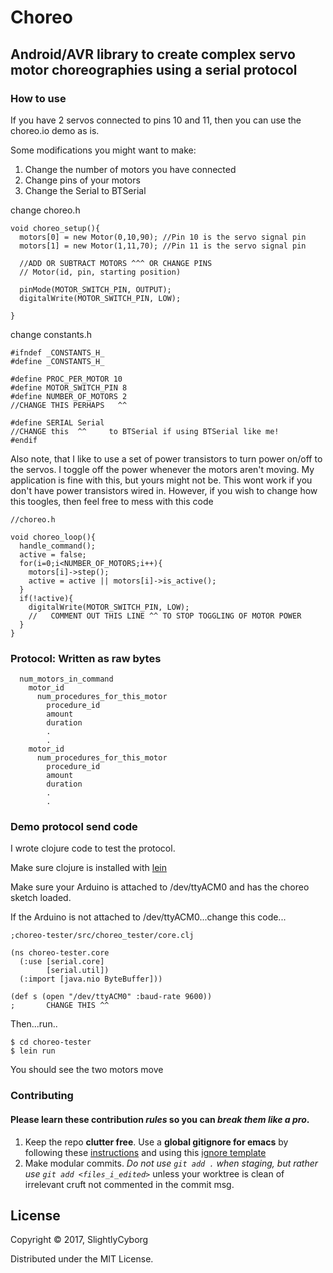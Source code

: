 # Choreo
## Android/AVR library to create complex servo motor choreographies using a serial protocol 

### How to use

If you have 2 servos connected to pins 10 and 11, then you can use the choreo.io demo as is.

Some modifications you might want to make:

1) Change the number of motors you have connected
2) Change pins of your motors
3) Change the Serial to BTSerial

change choreo.h
```
void choreo_setup(){
  motors[0] = new Motor(0,10,90); //Pin 10 is the servo signal pin
  motors[1] = new Motor(1,11,70); //Pin 11 is the servo signal pin
  
  //ADD OR SUBTRACT MOTORS ^^^ OR CHANGE PINS
  // Motor(id, pin, starting position)

  pinMode(MOTOR_SWITCH_PIN, OUTPUT);
  digitalWrite(MOTOR_SWITCH_PIN, LOW);

}
```

change constants.h

```
#ifndef _CONSTANTS_H_
#define _CONSTANTS_H_

#define PROC_PER_MOTOR 10
#define MOTOR_SWITCH_PIN 8
#define NUMBER_OF_MOTORS 2
//CHANGE THIS PERHAPS   ^^

#define SERIAL Serial
//CHANGE this  ^^     to BTSerial if using BTSerial like me!
#endif
```

Also note, that I like to use a set of power transistors to turn power on/off to the servos.
I toggle off the power whenever the motors aren't moving. 
My application is fine with this, but yours might not be.
This wont work if you don't have power transistors wired in.
However, if you wish to change how this toogles, then feel free to mess with this code

```
//choreo.h

void choreo_loop(){
  handle_command();
  active = false;
  for(i=0;i<NUMBER_OF_MOTORS;i++){
    motors[i]->step();
    active = active || motors[i]->is_active();
  }
  if(!active){
    digitalWrite(MOTOR_SWITCH_PIN, LOW);
    //   COMMENT OUT THIS LINE ^^ TO STOP TOGGLING OF MOTOR POWER
  }
}
```

### Protocol: Written as raw bytes
```
  num_motors_in_command
    motor_id
      num_procedures_for_this_motor
        procedure_id
        amount
        duration
        .
        .
    motor_id
      num_procedures_for_this_motor
        procedure_id
        amount
        duration
        .
        .

```

### Demo protocol send code

I wrote clojure code to test the protocol.

Make sure clojure is installed with [lein](https://github.com/technomancy/leiningen)

Make sure your Arduino is attached to /dev/ttyACM0 and has the choreo sketch loaded.

If the Arduino is not attached to /dev/ttyACM0...change this code...


```
;choreo-tester/src/choreo_tester/core.clj

(ns choreo-tester.core
  (:use [serial.core]
        [serial.util])
  (:import [java.nio ByteBuffer]))

(def s (open "/dev/ttyACM0" :baud-rate 9600))
;       CHANGE THIS ^^

```


Then...run..
```
$ cd choreo-tester
$ lein run
```

You should see the two motors move

### Contributing

#### Please learn these contribution _rules_ so you can _break them like a pro_. 

1. Keep the repo **clutter free**. Use a **global gitignore for emacs** by following these [instructions](https://help.github.com/articles/ignoring-files/#create-a-global-gitignore) and using this [ignore template](https://github.com/github/gitignore/blob/master/Global/Emacs.gitignore)
2. Make modular commits. *Do not use `git add .` when staging, but rather use `git add <files_i_edited>`* unless your worktree is clean of irrelevant cruft not commented in the commit msg.

## License


Copyright © 2017, SlightlyCyborg

Distributed under the MIT License.
